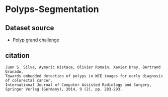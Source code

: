 # Polyps-Segmentation

## Dataset source
* [Polyp grand challenge](https://polyp.grand-challenge.org/EtisLarib/)

## citation
```
Juan S. Silva, Aymeric Histace, Olivier Romain, Xavier Dray, Bertrand Granado,
Towards embedded detection of polyps in WCE images for early diagnosis of colorectal cancer.
International Journal of Computer Assisted Radiology and Surgery, 
Springer Verlag (Germany), 2014, 9 (2), pp. 283-293.
```
